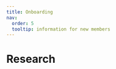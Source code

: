 ```yaml
---
title: Onboarding
nav:
  order: 5
  tooltip: information for new members
---
```


# <i class="fas fa-microscope"></i>Research
